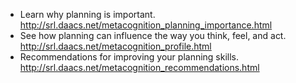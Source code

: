 * Learn why planning is important. http://srl.daacs.net/metacognition_planning_importance.html
* See how planning can influence the way you think, feel, and act. http://srl.daacs.net/metacognition_profile.html
* Recommendations for improving your planning skills. http://srl.daacs.net/metacognition_recommendations.html
